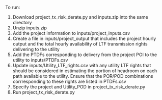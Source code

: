 To run:

1. Download project_tx_risk_derate.py and inputs.zip into the same directory
2. Unzip inputs.zip
3. Add the project information to inputs/project_inputs.csv
4. Create a file in inputs/project_output that includes the project hourly output and the total hourly availability of LTF transmission rights delivering to the utility
5. Add the PTDFs corresponding to delivery from the project POI to the utility to inputs/PTDFs.csv
6. Update inputs/Utility_LTF_rights.csv with any utility LTF rights that should be considered in estimating the portion of headroom on each path available to the utility. Ensure that the POR/POD combinations corrresponding to these rights are listed in PTDFs.csv
7. Specify the project and Utility_POD in project_tx_risk_derate.py
8. Run project_tx_risk_derate.py
